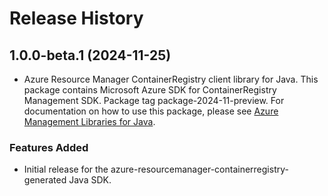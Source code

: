 # Release History

## 1.0.0-beta.1 (2024-11-25)

- Azure Resource Manager ContainerRegistry client library for Java. This package contains Microsoft Azure SDK for ContainerRegistry Management SDK.  Package tag package-2024-11-preview. For documentation on how to use this package, please see [Azure Management Libraries for Java](https://aka.ms/azsdk/java/mgmt).
### Features Added

- Initial release for the azure-resourcemanager-containerregistry-generated Java SDK.
